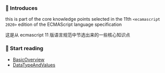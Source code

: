 ### 🤔️ Introduces

this is part of the core knowledge points selected in the 11th `<ecamascript 2020>` edition of the ECMAScript language specification

这是从 ecmascript 11 版语言规范中节选出来的一些核心知识点

### 📖 Start reading

-   [BasicOverview](./BasicOverview.md)
-   [DataTypeAndValues](./DataTypeAndValues.md)
